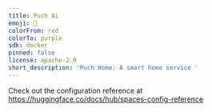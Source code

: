 ```yaml
---
title: Puch Ai
emoji: 🐨
colorFrom: red
colorTo: purple
sdk: docker
pinned: false
license: apache-2.0
short_description: 'Puch Home: A smart home service '
---
```


Check out the configuration reference at https://huggingface.co/docs/hub/spaces-config-reference
